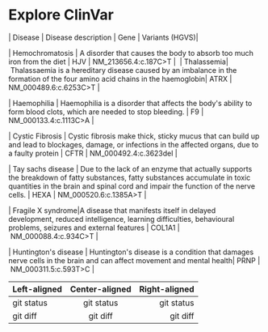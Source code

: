 
# Explore ClinVar

| Disease | Disease description | Gene | Variants (HGVS)| 




| Hemochromatosis | A disorder that causes the body to absorb too much iron from the diet | HJV | NM_213656.4:c.187C>T | 
| Thalassemia| Thalassaemia is a hereditary disease caused by an imbalance in the formation of the four amino acid chains in the haemoglobin| ATRX | NM_000489.6:c.6253C>T |

| Haemophilia | Haemophilia is a disorder that affects the body's ability to form blood clots, which are needed to stop bleeding. | F9 | NM_000133.4:c.1113C>A | 

| Cystic Fibrosis | Cystic fibrosis make thick, sticky mucus that can build up and lead to blockages, damage, or infections in the affected organs, due to a faulty protein | CFTR | NM_000492.4:c.3623del | 

| Tay sachs disease | Due to the lack of an enzyme that actually supports the breakdown of fatty substances, fatty substances accumulate in toxic quantities in the brain and spinal cord and impair the function of the nerve cells. | HEXA | NM_000520.6:c.1385A>T | 

| Fragile X syndrome|A disease that manifests itself in delayed development, reduced intelligence, learning difficulties, behavioural problems, seizures and external features | COL1A1 | NM_000088.4:c.934C>T | 

| Huntington's disease | Huntington's disease is a condition that damages nerve cells in the brain and can affect movement  and mental health| PRNP | NM_000311.5:c.593T>C | 


| Left-aligned | Center-aligned | Right-aligned |
| :---         |     :---:      |          ---: |
| git status   | git status     | git status    |
| git diff     | git diff       | git diff      |
